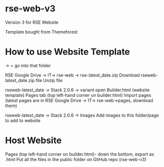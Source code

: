 # rse-web-v3
Version 3 for RSE Website

Template bought from Themeforest



# How to use Website Template

-> = go into that folder

RSE Google Drive -> IT-> rse-web -> rse-latest_date.zip
Download rseweb-latest_date.zip file
Unzip file

rseweb-latest_date -> Stack 2.0.6 -> variant
open Builder.html (website template)
Pages tab (top left-hand corner on builder.html)
Import pages (latest pages are in RSE Google Drive -> IT-> rse-web->pages, download them)

rseweb-latest_date -> Stack 2.0.6 -> Images
Add images to this folder/page to add to website



# Host Website

Pages (top left-hand corner on builder.html)- down the bottom, export as .html
Put all the files in the public folder on GitHub repo (rse-web-v3)
